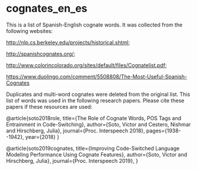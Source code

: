 # cognates_en_es
This is a list of Spanish-English cognate words. It was collected from the following websites:

http://nlp.cs.berkeley.edu/projects/historical.shtml;

http://spanishcognates.org/;

http://www.colorincolorado.org/sites/default/files/Cognatelist.pdf;

https://www.duolingo.com/comment/5508808/The-Most-Useful-Spanish-Cognates


Duplicates and multi-word cognates were deleted from the original list. This list of words was used in the following research papers. Please cite these papers if these resources are used:

@article{soto2018role,
  title={The Role of Cognate Words, POS Tags and Entrainment in Code-Switching},
  author={Soto, Victor and Cestero, Nishmar and Hirschberg, Julia},
  journal={Proc. Interspeech 2018},
  pages={1938--1942},
  year={2018}
}

@article{soto2019cognates,
  title={Improving Code-Switched Language Modeling Performance Using Cognate Features},
  author={Soto, Victor and Hirschberg, Julia},
  journal={Proc. Interspeech 2019},
}
